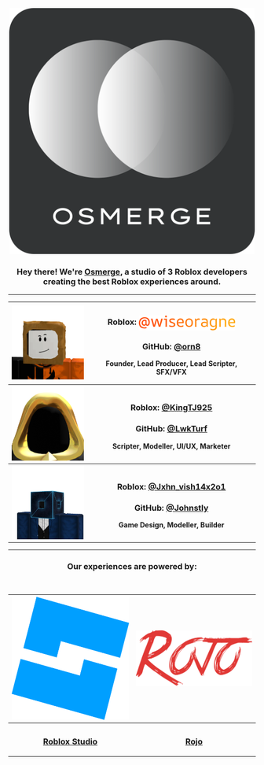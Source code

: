<div align="center">
<a href="https://www.roblox.com/groups/16254996/Osmerge"><img src="https://raw.githubusercontent.com/Osmerge/.github/refs/heads/main/profile/osmsname.png" width="500" height="500" title="Osmerge Logo" alt="Osmerge Logo"></a>

<h3>Hey there! We're <a href="https://www.roblox.com/groups/16254996/Osmerge">Osmerge</a>, a studio of 3 Roblox developers creating the best Roblox experiences around.</h3>
</div>

---

<div align="center">
<table>
<tr>
<th><a href="https://www.roblox.com/users/1794666003/profile"><img src="https://raw.githubusercontent.com/Osmerge/.github/refs/heads/main/profile/wiseoragne.png" width="150" height="150" title="@wiseoragne's Roblox Avatar" alt="@wiseoragne's Roblox Avatar"></a></th>
<th><h3>Roblox: <a href="https://www.roblox.com/users/1794666003/profile"><img align="center" src="https://raw.githubusercontent.com/Osmerge/.github/refs/heads/test1/profile/wiseoragnegradient.png" width="196.85" height="30" alt="@wiseoragne"></a></h3><h3>GitHub: <a href="https://github.com/orn8">@orn8</a></h3><p>Founder, Lead Producer, Lead Scripter, SFX/VFX</p></th>
<tr>
<tr>
<th><a href="https://www.roblox.com/users/3305086051/profile"><img src="https://raw.githubusercontent.com/Osmerge/.github/refs/heads/main/profile/KingTJ925.png" width="150" height="150" title="@KingTJ925's Roblox Avatar" alt="@KingTJ925's Roblox Avatar"></a></th>
<th><h3>Roblox: <a href="https://www.roblox.com/users/3305086051/profile">@KingTJ925</a></h3><h3>GitHub: <a href="https://github.com/LwkTurf">@LwkTurf</a></h3><p>Scripter, Modeller, UI/UX, Marketer</p></th>
<tr>
<tr>
<th><a href="https://www.roblox.com/users/4286840987/profile"><img src="https://raw.githubusercontent.com/Osmerge/.github/refs/heads/main/profile/Jxhn_vish14x2o1.png" width="150" height="150" title="@Jxhn_vish14x2o1's Roblox Avatar" alt="@Jxhn_vish14x2o1's Roblox Avatar"></a></th>
<th><h3>Roblox: <a href="https://www.roblox.com/users/4286840987/profile">@Jxhn_vish14x2o1</a></h3><h3>GitHub: <a href="https://github.com/Johnstly">@Johnstly</a></h3><p>Game Design, Modeller, Builder</p></th>
<tr>
</table>
</div>

---

<div align="center">
<h3>Our experiences are powered by:</h3><br>

<table>
<tr>
<th><a href="https://create.roblox.com"><img src="https://raw.githubusercontent.com/Osmerge/.github/refs/heads/main/profile/studio.png" width="250" height="250" title="Roblox Studio Logo" alt="Roblox Studio Logo"></a></th>
<th><a href="https://rojo.space"><img src="https://raw.githubusercontent.com/Osmerge/.github/refs/heads/main/profile/rojo.png" width="250" height="112.79296875" title="Rojo Logo" alt="Rojo Logo"></a></th>
</tr>
<tr>
<th><h3><a href="https://create.roblox.com">Roblox Studio</a></h3></th>
<th><h3><a href="https://rojo.space">Rojo</a></h3></th>
</tr>
</table>
</div>
